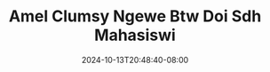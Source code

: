 --- 
title: "Amel Clumsy Ngewe Btw Doi Sdh Mahasiswi"
description: "download bokep Amel Clumsy Ngewe Btw Doi Sdh Mahasiswi simontok   baru"
date: 2024-10-13T20:48:40-08:00
file_code: "zhfezldxmqn9"
draft: false
cover: "phj7lgs2ij2rj19v.jpg"
tags: ["Amel", "Clumsy", "Ngewe", "Btw", "Doi", "Sdh", "Mahasiswi", "bokep-indo", "bokep-viral", "bokep-ig"]
length: 251
fld_id: "1482658"
foldername: "Amel clumsy"
categories: ["Amel clumsy"]
views: 0
---